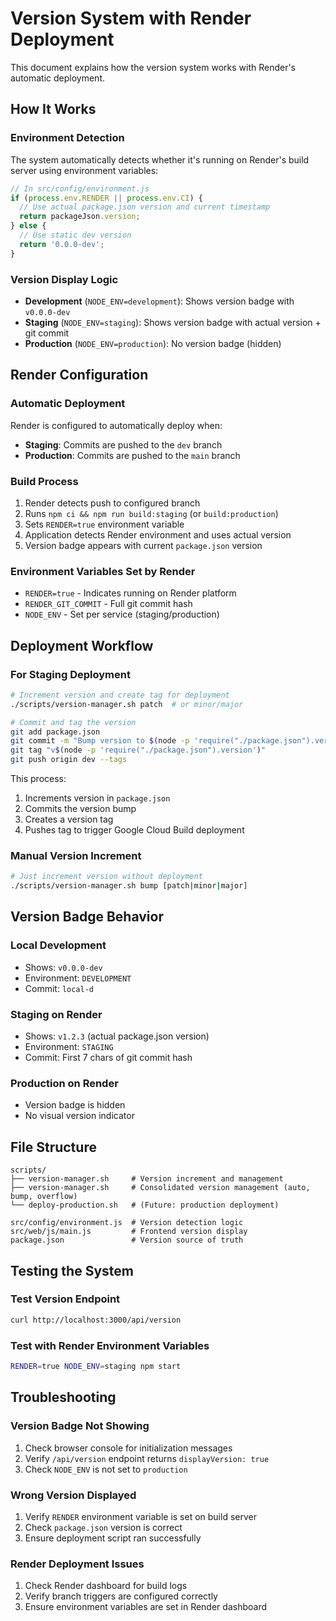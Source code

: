 # Version System with Render Deployment

This document explains how the version system works with Render's automatic deployment.

## How It Works

### Environment Detection
The system automatically detects whether it's running on Render's build server using environment variables:

```javascript
// In src/config/environment.js
if (process.env.RENDER || process.env.CI) {
  // Use actual package.json version and current timestamp
  return packageJson.version;
} else {
  // Use static dev version
  return '0.0.0-dev';
}
```

### Version Display Logic
- **Development** (`NODE_ENV=development`): Shows version badge with `v0.0.0-dev`
- **Staging** (`NODE_ENV=staging`): Shows version badge with actual version + git commit
- **Production** (`NODE_ENV=production`): No version badge (hidden)

## Render Configuration

### Automatic Deployment
Render is configured to automatically deploy when:
- **Staging**: Commits are pushed to the `dev` branch
- **Production**: Commits are pushed to the `main` branch

### Build Process
1. Render detects push to configured branch
2. Runs `npm ci && npm run build:staging` (or `build:production`)
3. Sets `RENDER=true` environment variable
4. Application detects Render environment and uses actual version
5. Version badge appears with current `package.json` version

### Environment Variables Set by Render
- `RENDER=true` - Indicates running on Render platform
- `RENDER_GIT_COMMIT` - Full git commit hash
- `NODE_ENV` - Set per service (staging/production)

## Deployment Workflow

### For Staging Deployment
```bash
# Increment version and create tag for deployment
./scripts/version-manager.sh patch  # or minor/major

# Commit and tag the version
git add package.json
git commit -m "Bump version to $(node -p 'require("./package.json").version')"
git tag "v$(node -p 'require("./package.json").version')"
git push origin dev --tags
```

This process:
1. Increments version in `package.json`
2. Commits the version bump
3. Creates a version tag
4. Pushes tag to trigger Google Cloud Build deployment

### Manual Version Increment
```bash
# Just increment version without deployment
./scripts/version-manager.sh bump [patch|minor|major]
```

## Version Badge Behavior

### Local Development
- Shows: `v0.0.0-dev`
- Environment: `DEVELOPMENT`
- Commit: `local-d`

### Staging on Render
- Shows: `v1.2.3` (actual package.json version)
- Environment: `STAGING`
- Commit: First 7 chars of git commit hash

### Production on Render
- Version badge is hidden
- No visual version indicator

## File Structure
```
scripts/
├── version-manager.sh     # Version increment and management
├── version-manager.sh     # Consolidated version management (auto, bump, overflow)
└── deploy-production.sh   # (Future: production deployment)

src/config/environment.js  # Version detection logic
src/web/js/main.js         # Frontend version display
package.json               # Version source of truth
```

## Testing the System

### Test Version Endpoint
```bash
curl http://localhost:3000/api/version
```

### Test with Render Environment Variables
```bash
RENDER=true NODE_ENV=staging npm start
```

## Troubleshooting

### Version Badge Not Showing
1. Check browser console for initialization messages
2. Verify `/api/version` endpoint returns `displayVersion: true`
3. Check `NODE_ENV` is not set to `production`

### Wrong Version Displayed
1. Verify `RENDER` environment variable is set on build server
2. Check `package.json` version is correct
3. Ensure deployment script ran successfully

### Render Deployment Issues
1. Check Render dashboard for build logs
2. Verify branch triggers are configured correctly
3. Ensure environment variables are set in Render dashboard

